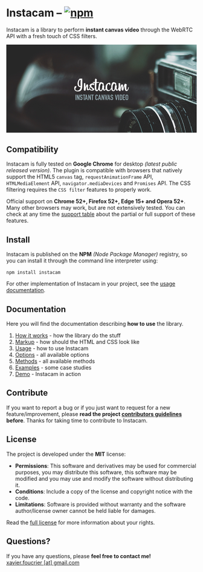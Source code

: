 # Instacam – [![npm](https://img.shields.io/npm/v/instacam.svg)](instacam)
Instacam is a library to perform **instant canvas video** through the WebRTC API with a fresh touch of CSS filters.

[![Instacam](logo.png "Instacam")](https://xavierfoucrier.github.io/instacam)


## Compatibility
Instacam is fully tested on **Google Chrome** for desktop *(latest public released version)*. The plugin is compatible with browsers that natively support the HTML5 `canvas` tag, `requestAnimationFrame` API, `HTMLMediaElement` API, `navigator.mediaDevices` and `Promises` API. The CSS filtering requires the `CSS filter` features to properly work.

Official support on **Chrome 52+, Firefox 52+, Edge 15+ and Opera 52+**. Many other browsers may work, but are not extensively tested. You can check at any time the [support table](https://caniuse.com) about the partial or full support of these features.


## Install
Instacam is published on the **NPM** *(Node Package Manager)* registry, so you can install it through the command line interpreter using:

```console
npm install instacam
```

For other implementation of Instacam in your project, see the [usage documentation](DOCUMENTATION.md#usage).


## Documentation
Here you will find the documentation describing **how to use** the library.

1. [How it works](DOCUMENTATION.md#how-it-works) - how the library do the stuff
2. [Markup](DOCUMENTATION.md#markup) - how should the HTML and CSS look like
3. [Usage](DOCUMENTATION.md#usage) - how to use Instacam
4. [Options](DOCUMENTATION.md#options) - all available options
5. [Methods](DOCUMENTATION.md#methods) - all available methods
6. [Examples](DOCUMENTATION.md#examples) - some case studies
7. [Demo](DOCUMENTATION.md#demo) - Instacam in action


## Contribute
If you want to report a bug or if you just want to request for a new feature/improvement, please **read the project [contributors guidelines](CONTRIBUTING.md) before**. Thanks for taking time to contribute to Instacam.


## License
The project is developed under the **MIT** license:

- **Permissions**: This software and derivatives may be used for commercial purposes, you may distribute this software, this software may be modified and you may use and modify the software without distributing it.
- **Conditions**: Include a copy of the license and copyright notice with the code.
- **Limitations**: Software is provided without warranty and the software author/license owner cannot be held liable for damages.

Read the [full license](LICENSE.md) for more information about your rights.


## Questions?
If you have any questions, please **feel free to contact me!**  
[xavier.foucrier [at] gmail.com](mailto:xavier.foucrier@gmail.com)

